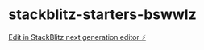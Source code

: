 # stackblitz-starters-bswwlz

[Edit in StackBlitz next generation editor ⚡️](https://stackblitz.com/~/github.com/Kendrik17/stackblitz-starters-bswwlz)